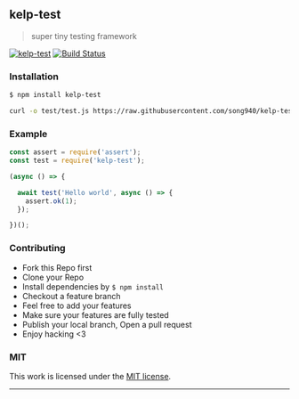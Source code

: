 ## kelp-test

> super tiny testing framework

[![kelp-test](https://img.shields.io/npm/v/kelp-test.svg)](https://npmjs.org/kelp-test)
[![Build Status](https://travis-ci.org/song940/kelp-test.svg?branch=master)](https://travis-ci.org/song940/kelp-test)

### Installation

```bash
$ npm install kelp-test
```

```bash
curl -o test/test.js https://raw.githubusercontent.com/song940/kelp-test/master/index.js
```


### Example

```js
const assert = require('assert');
const test = require('kelp-test');

(async () => {

  await test('Hello world', async () => {
    assert.ok(1);
  });

})();

```

### Contributing
- Fork this Repo first
- Clone your Repo
- Install dependencies by `$ npm install`
- Checkout a feature branch
- Feel free to add your features
- Make sure your features are fully tested
- Publish your local branch, Open a pull request
- Enjoy hacking <3

### MIT

This work is licensed under the [MIT license](./LICENSE).

---

